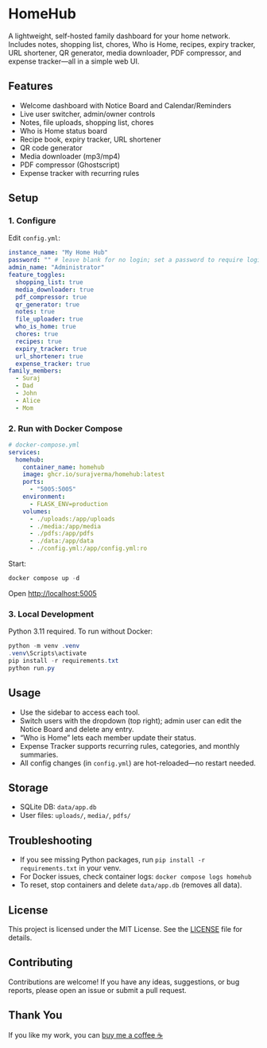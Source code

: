
# HomeHub

A lightweight, self-hosted family dashboard for your home network. Includes notes, shopping list, chores, Who is Home, recipes, expiry tracker, URL shortener, QR generator, media downloader, PDF compressor, and expense tracker—all in a simple web UI.

## Features

- Welcome dashboard with Notice Board and Calendar/Reminders
- Live user switcher, admin/owner controls
- Notes, file uploads, shopping list, chores
- Who is Home status board
- Recipe book, expiry tracker, URL shortener
- QR code generator
- Media downloader (mp3/mp4)
- PDF compressor (Ghostscript)
- Expense tracker with recurring rules

## Setup

### 1. Configure
Edit `config.yml`:

```yaml
instance_name: "My Home Hub"
password: "" # leave blank for no login; set a password to require login
admin_name: "Administrator"
feature_toggles:
  shopping_list: true
  media_downloader: true
  pdf_compressor: true
  qr_generator: true
  notes: true
  file_uploader: true
  who_is_home: true
  chores: true
  recipes: true
  expiry_tracker: true
  url_shortener: true
  expense_tracker: true
family_members:
  - Suraj
  - Dad
  - John
  - Alice
  - Mom
```

### 2. Run with Docker Compose

```yaml
# docker-compose.yml
services:
  homehub:
    container_name: homehub
    image: ghcr.io/surajverma/homehub:latest
    ports:
      - "5005:5005"
    environment:
      - FLASK_ENV=production
    volumes:
      - ./uploads:/app/uploads
      - ./media:/app/media
      - ./pdfs:/app/pdfs
      - ./data:/app/data
      - ./config.yml:/app/config.yml:ro
```

Start:
```powershell
docker compose up -d
```
Open [http://localhost:5005](http://localhost:5005)

### 3. Local Development

Python 3.11 required. To run without Docker:
```powershell
python -m venv .venv
.venv\Scripts\activate
pip install -r requirements.txt
python run.py
```

## Usage

- Use the sidebar to access each tool.
- Switch users with the dropdown (top right); admin user can edit the Notice Board and delete any entry.
- “Who is Home” lets each member update their status.
- Expense Tracker supports recurring rules, categories, and monthly summaries.
- All config changes (in `config.yml`) are hot-reloaded—no restart needed.

## Storage

- SQLite DB: `data/app.db`
- User files: `uploads/`, `media/`, `pdfs/`

## Troubleshooting

- If you see missing Python packages, run `pip install -r requirements.txt` in your venv.
- For Docker issues, check container logs: `docker compose logs homehub`
- To reset, stop containers and delete `data/app.db` (removes all data).

## License

This project is licensed under the MIT License. See the [LICENSE](LICENSE) file for details.

## Contributing

Contributions are welcome! If you have any ideas, suggestions, or bug reports, please open an issue or submit a pull request.

## Thank You
If you like my work, you can [buy me a coffee ☕](https://ko-fi.com/skv)